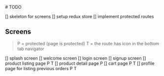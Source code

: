# TODO

[] skeleton for screens
[] setup redux store
[] implement protected routes

## Screens

> P = protected (page is protected)
T = the route has icon in the bottom tab navigator


[] splash screen
[] welcome screen
[] login screen
[] signup screen
[] product listing page P T
[] product detail page P
[] cart page P T
[] profile page for listing previous orders P T

